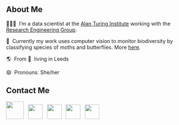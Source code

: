 ## About Me 

👩🏽‍💻 &nbsp;I’m a data scientist at the [Alan Turing Institute](https://www.turing.ac.uk/) working with the [Research Engineering Group](https://www.turing.ac.uk/research-engineering). 

🦋 &nbsp;Currently my work uses computer vision to monitor biodiversity by classifying species of moths and butterflies. More [here](https://github.com/AMI-trap).

🌎  &nbsp;From 🏴󠁧󠁢󠁳󠁣󠁴󠁿 &nbsp;living in Leeds&nbsp;

😄 &nbsp;Pronouns: She/her

## Contact Me

[<img height="48" src="https://img.icons8.com/fluent/48/000000/github.png"/>](https://github.com/KatrionaGoldmann) &nbsp;
[<img height="40" src="https://img.icons8.com/fluent/48/000000/twitter.png"/>](https://twitter.com/_katriona) &nbsp;
[<img height="40" src="https://img.icons8.com/offices/48/000000/email.png"/>](mailto:katrionagoldmann@gmail.com) &nbsp;
[<img height="40" src="https://img.icons8.com/ultraviolet/48/000000/linkedin.png"/>](https://www.linkedin.com/in/katriona-goldmann/) &nbsp;
[<img height="40" src="https://img.icons8.com/color/48/000000/medium-monogram.png"/>](https://towardsdatascience.com/@katrionagoldmann)
